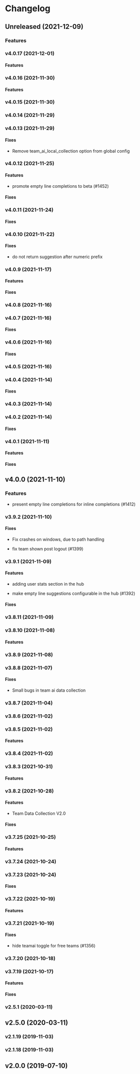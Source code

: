 # Changelog

## Unreleased (2021-12-09)

### Features


### v4.0.17 (2021-12-01)

#### Features


### v4.0.16 (2021-11-30)

#### Features


### v4.0.15 (2021-11-30)

### v4.0.14 (2021-11-29)

### v4.0.13 (2021-11-29)

#### Fixes

* Remove team_ai_local_collection option from global config


### v4.0.12 (2021-11-25)

#### Features

* promote empty line completions to beta (#1452)


#### Fixes


### v4.0.11 (2021-11-24)

#### Fixes


### v4.0.10 (2021-11-22)

#### Fixes

* do not return suggestion after numeric prefix


### v4.0.9 (2021-11-17)

#### Features


#### Fixes


### v4.0.8 (2021-11-16)

### v4.0.7 (2021-11-16)

#### Fixes


### v4.0.6 (2021-11-16)

#### Fixes


### v4.0.5 (2021-11-16)

### v4.0.4 (2021-11-14)

#### Fixes


### v4.0.3 (2021-11-14)

### v4.0.2 (2021-11-14)

#### Fixes


### v4.0.1 (2021-11-11)

#### Features


#### Fixes


## v4.0.0 (2021-11-10)

### Features

* present empty line completions for inline completions (#1412)


### v3.9.2 (2021-11-10)

#### Fixes

* Fix crashes on windows, due to path handling

* fix team shown post logout (#1399)


### v3.9.1 (2021-11-09)

#### Features

* adding user stats section in the hub

* make empty line suggestions configurable in the hub (#1392)


#### Fixes


### v3.8.11 (2021-11-09)

### v3.8.10 (2021-11-08)

#### Features


### v3.8.9 (2021-11-08)

### v3.8.8 (2021-11-07)

#### Fixes

* Small bugs in team ai data collection


### v3.8.7 (2021-11-04)

### v3.8.6 (2021-11-02)

### v3.8.5 (2021-11-02)

#### Features


### v3.8.4 (2021-11-02)

### v3.8.3 (2021-10-31)

#### Features


### v3.8.2 (2021-10-28)

#### Features

* Team Data Collection V2.0


#### Fixes


### v3.7.25 (2021-10-25)

#### Features


### v3.7.24 (2021-10-24)

### v3.7.23 (2021-10-24)

#### Fixes


### v3.7.22 (2021-10-19)

#### Features


### v3.7.21 (2021-10-19)

#### Fixes

* hide teamai toggle for free teams (#1356)


### v3.7.20 (2021-10-18)

### v3.7.19 (2021-10-17)

#### Features


#### Fixes


### v2.5.1 (2020-03-11)

## v2.5.0 (2020-03-11)

### v2.1.19 (2019-11-03)

### v2.1.18 (2019-11-03)

## v2.0.0 (2019-07-10)
